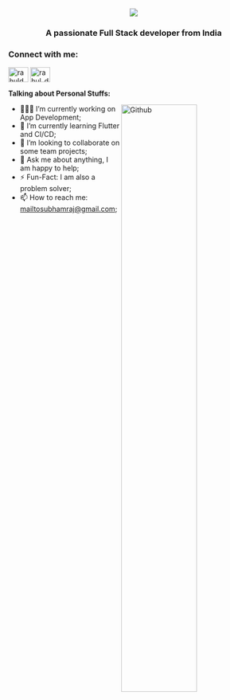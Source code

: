 <h1 align="center">
  <a href="https://git.io/typing-svg">
    <img src="https://readme-typing-svg.herokuapp.com/?lines=Hello,+There!+👋;This+is+Subham+Raj..;Nice+to+meet+you!&center=true&size=30">
  </a>
<h3 align="center">A passionate Full Stack developer from India</h3>

<h3 align="left">Connect with me:</h3>
<p align="left">
<a href="https://www.linkedin.com/in/subbhamraj/" target="blank"><img align="center" src="https://raw.githubusercontent.com/rahuldkjain/github-profile-readme-generator/master/src/images/icons/Social/linked-in-alt.svg" alt="rahuldkjain" height="30" width="40" /></a>
<a href="https://www.instagram.com/sbhmrj" target="blank"><img align="center" src="https://www.svgrepo.com/show/452229/instagram-1.svg" alt="rahul_dk_jain" height="30" width="40" /></a>
</p>


<!-- Talking about you -->
**Talking about Personal Stuffs:**

<!-- Any image aligned to the right. Beware the width -->
<img width="55%" align="right" alt="Github" src="https://raw.githubusercontent.com/onimur/.github/master/.resources/git-header.svg" />

- 👨🏽‍💻 I’m currently working on App Development;
- 🌱 I’m currently learning Flutter and CI/CD; 
- 🤝 I’m looking to collaborate on some team projects;
- 💬 Ask me about anything, I am happy to help;
- ⚡️ Fun-Fact: I am also a problem solver;
- 📫 How to reach me: mailtosubhamraj@gmail.com;




